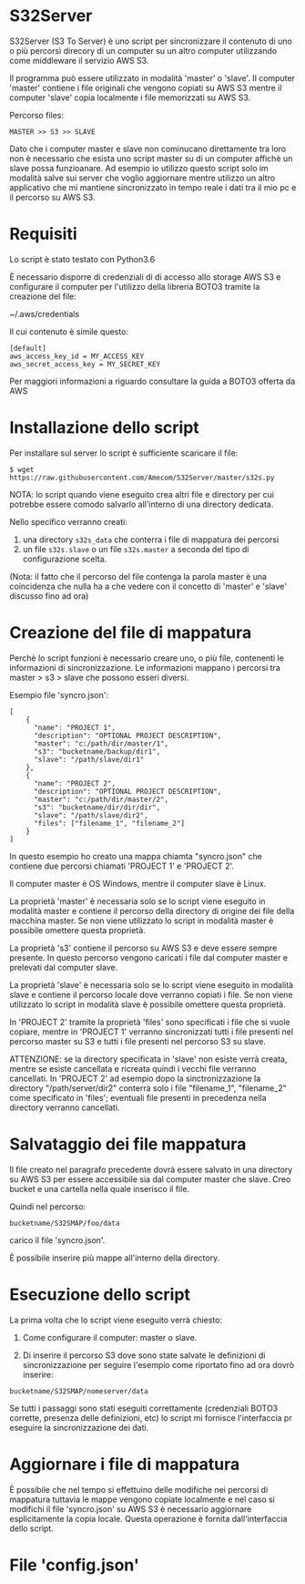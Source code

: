 # S32Server

S32Server (S3 To Server) è uno script per sincronizzare il contenuto di
uno o più percorsì direcory di un computer su 
un altro computer utilizzando come middleware il servizio AWS S3.

Il programma può essere utilizzato in modalità 'master' o 'slave'.
Il computer 'master' contiene i file originali che vengono copiati su AWS S3
mentre il computer 'slave' copia localmente i file memorizzati su AWS S3.

Percorso files:

	MASTER >> S3 >> SLAVE

Dato che i computer master e slave non cominucano direttamente tra loro
non è necessario che esista uno script master su di un computer affichè
un slave possa funzioanare. Ad esempio io utilizzo questo script solo
im modalità salve sui server che voglio aggiornare mentre utilizzo
un altro applicativo che mi mantiene sincronizzato in tempo reale
i dati tra il mio pc e il percorso su AWS S3.

# Requisiti

Lo script è stato testato con Python3.6

È necessario disporre di credenziali di di accesso allo storage AWS S3
e configurare il computer per l'utilizzo della libreria BOTO3
tramite la creazione del file:

~/.aws/credentials

Il cui contenuto è simile questo:

```
[default]
aws_access_key_id = MY_ACCESS_KEY
aws_secret_access_key = MY_SECRET_KEY
```

Per maggiori informazioni a riguardo consultare la guida a BOTO3 offerta da AWS


# Installazione dello script

Per installare sul server lo script 
è sufficiente scaricare il file:

```
$ wget https://raw.githubusercontent.com/Amecom/S32Server/master/s32s.py
```

NOTA: lo script quando viene eseguito crea altri file e directory per cui potrebbe essere comodo salvarlo all'interno di una directory dedicata.

Nello specifico verranno creati:
1) una directory `s32s_data` che conterra i file di mappatura dei percorsi
2) un file `s32s.slave` o un file `s32s.master` a seconda del tipo di configurazione scelta.

(Nota: il fatto che il percorso del file contenga la parola master è una coincidenza che nulla
ha a che vedere con il concetto di 'master' e 'slave' discusso fino ad ora)



# Creazione del file di mappatura

Perchè lo script funzioni è necessario creare uno, o più file,
contenenti le informazioni di sincronizzazione. 
Le informazioni mappano i percorsi tra master > s3 > slave
che possono esseri diversi.

Esempio file 'syncro.json':
```
[
    {
      "name": "PROJECT 1",
      "description": "OPTIONAL PROJECT DESCRIPTION",
      "master": "c:/path/dir/master/1",
      "s3": "bucketname/backup/dir1",
      "slave": "/path/slave/dir1"
    },
    {
      "name": "PROJECT 2",
      "description": "OPTIONAL PROJECT DESCRIPTION",
      "master": "c:/path/dir/master/2",
      "s3": "bucketname/dir/dir/dir",
      "slave": "/path/slave/dir2",
	  "files": ["filename_1", "filename_2"]
    }
]
```

In questo esempio ho creato una mappa chiamta "syncro.json" che contiene due percorsi chiamati 
'PROJECT 1' e 'PROJECT 2'.

Il computer master è OS Windows, mentre il computer slave è Linux.

La proprietà 'master' è necessaria solo se lo script viene eseguito in modalità master
e contiene il percorso della directory di origine dei file della macchina master.
Se non viene utilizzato lo script in modalità master è possibile omettere questa proprietà.

La proprietà 's3' contiene il percorso su AWS S3 e deve essere sempre presente. 
In questo percorso vengono caricati i file dal computer master e prelevati dal computer slave. 

La proprietà 'slave' è necessaria solo se lo script viene eseguito in modalità slave
e contiene il percorso locale dove verranno copiati i file.
Se non viene utilizzato lo script in modalità slave è possibile omettere questa proprietà.

In 'PROJECT 2' tramite la proprietà 'files'
sono specificati i file che si vuole copiare, mentre in 'PROJECT 1'
verranno sincronizzati tutti i file presenti nel percorso master su S3 e tutti i file presenti nel percorso S3 su slave.

ATTENZIONE: se la directory specificata in 'slave' non esiste verrà creata, mentre se esiste cancellata
e ricreata quindi i vecchi file verranno cancellati.
In 'PROJECT 2' ad esempio dopo la sinctronizzazione la directory "/path/server/dir2" conterrà solo
i file "filename_1", "filename_2" come specificato in 'files';
eventuali file presenti in precedenza nella directory verranno cancellati.


# Salvataggio dei file mappatura

Il file creato nel paragrafo precedente dovrà essere salvato in una directory su AWS S3
per essere accessibile sia dal computer master che slave.
Creo bucket e una cartella nella quale inserisco il file.

Quindi nel percorso:

`bucketname/S32SMAP/foo/data`

carico il file 'syncro.json'.

È possibile inserire più mappe all'interno della directory.


# Esecuzione dello script

La prima volta che lo script viene eseguito verrà chiesto:

1) Come configurare il computer: master o slave.

2) Di inserire il percorso S3 dove sono
state salvate le definizioni di sincronizzazione per seguire l'esempio
come riportato fino ad ora dovrò inserire: 

`bucketname/S32SMAP/nomeserver/data`


Se tutti i passaggi sono stati eseguiti correttamente (credenziali BOTO3 corrette, presenza delle definizioni, etc)
lo script mi fornisce l'interfaccia pr eseguire la sincronizzazione dei dati.


# Aggiornare i file di mappatura

È possibile che nel tempo si effettuino delle modifiche nei percorsi di mappatura 
tuttavia le mappe vengono copiate localmente e nel caso si modifichi il file 'syncro.json' su AWS S3
è necessario aggiornare esplicitamente la copia locale.
Questa operazione è fornita dall'interfaccia dello script.


# File 'config.json'














